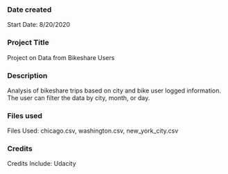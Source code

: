 ### Date created
Start Date: 8/20/2020

### Project Title
Project on Data from Bikeshare Users

### Description
Analysis of bikeshare trips based on city and bike user logged information. The user can filter the data by city, month, or day.

### Files used
Files Used:
chicago.csv, washington.csv, new_york_city.csv

### Credits
Credits Include: Udacity
